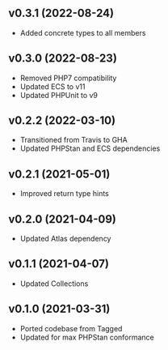 ## v0.3.1 (2022-08-24)
* Added concrete types to all members

## v0.3.0 (2022-08-23)
* Removed PHP7 compatibility
* Updated ECS to v11
* Updated PHPUnit to v9

## v0.2.2 (2022-03-10)
* Transitioned from Travis to GHA
* Updated PHPStan and ECS dependencies

## v0.2.1 (2021-05-01)
* Improved return type hints

## v0.2.0 (2021-04-09)
* Updated Atlas dependency

## v0.1.1 (2021-04-07)
* Updated Collections

## v0.1.0 (2021-03-31)
* Ported codebase from Tagged
* Updated for max PHPStan conformance
